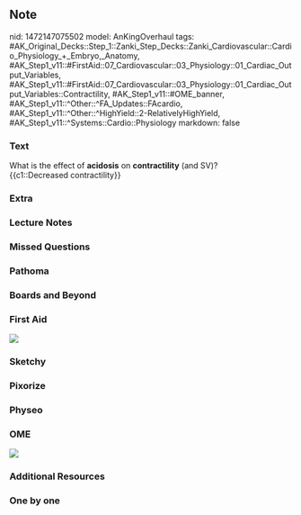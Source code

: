 ## Note
nid: 1472147075502
model: AnKingOverhaul
tags: #AK_Original_Decks::Step_1::Zanki_Step_Decks::Zanki_Cardiovascular::Cardio_Physiology_+_Embryo,_Anatomy, #AK_Step1_v11::#FirstAid::07_Cardiovascular::03_Physiology::01_Cardiac_Output_Variables, #AK_Step1_v11::#FirstAid::07_Cardiovascular::03_Physiology::01_Cardiac_Output_Variables::Contractility, #AK_Step1_v11::#OME_banner, #AK_Step1_v11::^Other::^FA_Updates::FAcardio, #AK_Step1_v11::^Other::^HighYield::2-RelativelyHighYield, #AK_Step1_v11::^Systems::Cardio::Physiology
markdown: false

### Text
<div>
  What is the effect of <b>acidosis</b> on <b>contractility</b>
  (and SV)?
</div>
<div>
  {{c1::Decreased contractility}}
</div>

### Extra


### Lecture Notes


### Missed Questions


### Pathoma


### Boards and Beyond


### First Aid
<div><img src="paste-649888681427384.jpg"></div>

### Sketchy


### Pixorize


### Physeo


### OME
<div class="ome-widget">
  <a href="https://onlinemeded.org?ref=anki"><img src=
  "_OME_AnkiFlashcards_General_7.png"></a>
</div>

### Additional Resources


### One by one

